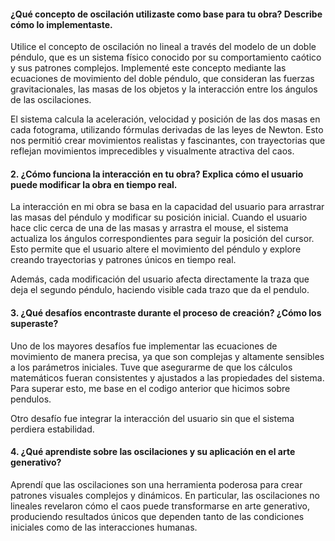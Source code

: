 #### ¿Qué concepto de oscilación utilizaste como base para tu obra? Describe cómo lo implementaste.

Utilice el concepto de oscilación no lineal a través del modelo de un doble péndulo, que es un sistema físico conocido por su comportamiento caótico y sus patrones complejos. Implementé este concepto mediante las ecuaciones de movimiento del doble péndulo, que consideran las fuerzas gravitacionales, las masas de los objetos y la interacción entre los ángulos de las oscilaciones.

El sistema calcula la aceleración, velocidad y posición de las dos masas en cada fotograma, utilizando fórmulas derivadas de las leyes de Newton. Esto nos permitió crear movimientos realistas y fascinantes, con trayectorias que reflejan movimientos imprecedibles y visualmente atractiva del caos.

#### 2. ¿Cómo funciona la interacción en tu obra? Explica cómo el usuario puede modificar la obra en tiempo real.

La interacción en mi obra se basa en la capacidad del usuario para arrastrar las masas del péndulo y modificar su posición inicial. Cuando el usuario hace clic cerca de una de las masas y arrastra el mouse, el sistema actualiza los ángulos correspondientes para seguir la posición del cursor. Esto permite que el usuario altere el movimiento del péndulo y explore creando trayectorias y patrones únicos en tiempo real.

Además, cada modificación del usuario afecta directamente la traza que deja el segundo péndulo, haciendo visible cada trazo que da el pendulo. 

#### 3. ¿Qué desafíos encontraste durante el proceso de creación? ¿Cómo los superaste?

Uno de los mayores desafíos fue implementar las ecuaciones de movimiento de manera precisa, ya que son complejas y altamente sensibles a los parámetros iniciales. Tuve que asegurarme de que los cálculos matemáticos fueran consistentes y ajustados a las propiedades del sistema. Para superar esto, me base en el codigo anterior que hicimos sobre pendulos. 

Otro desafío fue integrar la interacción del usuario sin que el sistema perdiera estabilidad. 

#### 4. ¿Qué aprendiste sobre las oscilaciones y su aplicación en el arte generativo?

Aprendí que las oscilaciones son una herramienta poderosa para crear patrones visuales complejos y dinámicos. En particular, las oscilaciones no lineales revelaron cómo el caos puede transformarse en arte generativo, produciendo resultados únicos que dependen tanto de las condiciones iniciales como de las interacciones humanas.

